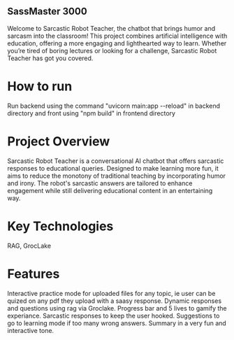 ## SassMaster 3000
Welcome to Sarcastic Robot Teacher, the chatbot that brings humor and sarcasm into the classroom! This project combines artificial intelligence with education, offering a more engaging and lighthearted way to learn. Whether you’re tired of boring lectures or looking for a challenge, Sarcastic Robot Teacher has got you covered.

# How to run
Run backend using the command "uvicorn main:app --reload" in backend directory
and front using "npm build" in frontend directory

# Project Overview
Sarcastic Robot Teacher is a conversational AI chatbot that offers sarcastic responses to educational queries. Designed to make learning more fun, it aims to reduce the monotony of traditional teaching by incorporating humor and irony. The robot's sarcastic answers are tailored to enhance engagement while still delivering educational content in an entertaining way.

# Key Technologies
RAG, GrocLake

# Features
Interactive practice mode for uploaded files for any topic, ie user can be quized on any pdf they upload with a saasy response.
Dynamic responses and questions using rag via Groclake.
Progress bar and 5 lives to gamify the experiance.
Sarcastic responses to keep the user hooked.
Suggestions to go to learning mode if too many wrong answers.
Summary in a very fun and interactive tone.
